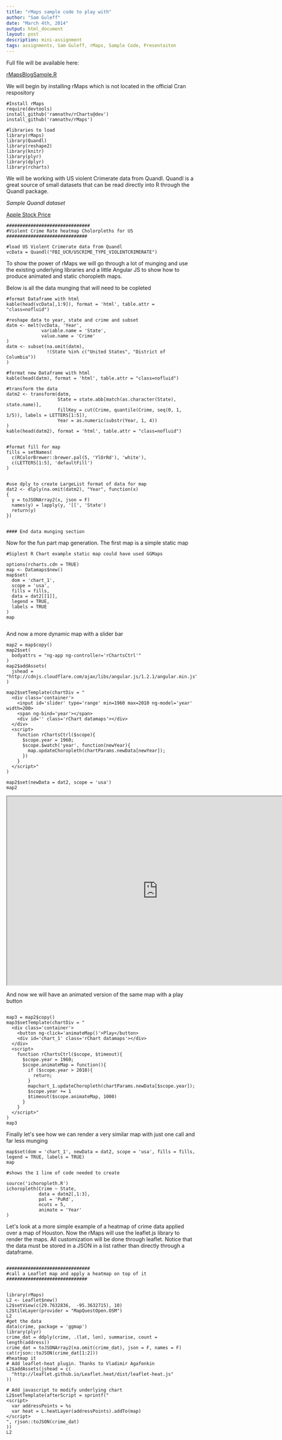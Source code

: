 ```yaml
---
title: "rMaps sample code to play with"
author: "Sam Guleff"
date: "March 4th, 2014"
output: html_document
layout: post
description: mini-assignment
tags: assignments, Sam Guleff, rMaps, Sample Code, Presentaiton
---
```


Full file will be available here:

[rMapsBlogSample.R](https://github.com/sguleff/edav/blob/gh-pages/_posts/sguleff/rCode/rMapsBlogSample.R)

We will begin by installing rMaps which is not located in the official Cran respository

```
#Install rMaps
require(devtools)
install_github('ramnathv/rCharts@dev')
install_github('ramnathv/rMaps')

#libraries to load
library(rMaps)
library(Quandl)
library(reshape2)
library(knitr)
library(plyr)
library(dplyr)
library(rcharts)

```

We will be working with US violent Crimerate data from Quandl.
Quandl is a great source of small datasets that can be read directly into R 
through the Quandl package.

*Sample Quandl dataset*

[Apple Stock Price](https://www.quandl.com/data/WIKI/AAPL-Apple-Inc-AAPL)

```
###############################
#Violent Crime Rate heatmap Cholorpleths for US
##############################

#load US Violent Crimerate data from Quandl
vcData = Quandl("FBI_UCR/USCRIME_TYPE_VIOLENTCRIMERATE")

```

To show the power of rMaps we will go through a lot of munging and use the existing
underlying libraries and a little Angular JS to show how to produce animated and static 
choropleth maps.

Below is all the data munging that will need to be copleted 

```
#format Dataframe with html
kable(head(vcData[,1:9]), format = 'html', table.attr = "class=nofluid")

#reshape data to year, state and crime and subset
datm <- melt(vcData, 'Year', 
             variable.name = 'State',
             value.name = 'Crime'
)
datm <- subset(na.omit(datm), 
               !(State %in% c("United States", "District of Columbia"))
)

#format new Dataframe with html
kable(head(datm), format = 'html', table.attr = "class=nofluid")

#transform the data
datm2 <- transform(datm,
                   State = state.abb[match(as.character(State), state.name)],
                   fillKey = cut(Crime, quantile(Crime, seq(0, 1, 1/5)), labels = LETTERS[1:5]),
                   Year = as.numeric(substr(Year, 1, 4))
)
kable(head(datm2), format = 'html', table.attr = "class=nofluid")


#format fill for map
fills = setNames(
  c(RColorBrewer::brewer.pal(5, 'YlOrRd'), 'white'),
  c(LETTERS[1:5], 'defaultFill')
)


#use dply to create LargeList format of data for map
dat2 <- dlply(na.omit(datm2), "Year", function(x)
{
  y = toJSONArray2(x, json = F)
  names(y) = lapply(y, '[[', 'State')
  return(y)
})


#### End data munging section
```

Now for the fun part map generation.  The first map is a simple static map

```
#Siplest R Chart example static map could have used GGMaps

options(rcharts.cdn = TRUE)
map <- Datamaps$new()
map$set(
  dom = 'chart_1',
  scope = 'usa',
  fills = fills,
  data = dat2[[1]],
  legend = TRUE,
  labels = TRUE
)
map


```

And now a more dynamic map with a slider bar

```
map2 = map$copy()
map2$set(
  bodyattrs = "ng-app ng-controller='rChartsCtrl'"
)
map2$addAssets(
  jshead = "http://cdnjs.cloudflare.com/ajax/libs/angular.js/1.2.1/angular.min.js"
)

map2$setTemplate(chartDiv = "
  <div class='container'>
    <input id='slider' type='range' min=1960 max=2010 ng-model='year' width=200>
    <span ng-bind='year'></span>
    <div id='' class='rChart datamaps'></div>  
  </div>
  <script>
    function rChartsCtrl($scope){
      $scope.year = 1960;
      $scope.$watch('year', function(newYear){
        map.updateChoropleth(chartParams.newData[newYear]);
      })
    }
  </script>"
)

map2$set(newData = dat2, scope = 'usa')
map2

```
<iframe chart_1="" height="500" width="800" id="iframe-" class="rChart datamaps " seamless="" scrolling="no" src="
http://rmaps.github.io/blog/posts/animated-choropleths/fig/animated_choro.html
"></iframe>

And now we will have an animated version of the same map with a play button

```

map3 = map2$copy()
map3$setTemplate(chartDiv = "
  <div class='container'>
    <button ng-click='animateMap()'>Play</button>
    <div id='chart_1' class='rChart datamaps'></div>  
  </div>
  <script>
    function rChartsCtrl($scope, $timeout){
      $scope.year = 1960;
      $scope.animateMap = function(){
        if ($scope.year > 2010){
          return;
        }
        mapchart_1.updateChoropleth(chartParams.newData[$scope.year]);
        $scope.year += 1
        $timeout($scope.animateMap, 1000)
      }
    }
  </script>"
)
map3

```

Finally let's see how we can render a very similar map with just one call and far less munging

```
map$set(dom = 'chart_1', newData = dat2, scope = 'usa', fills = fills, legend = TRUE, labels = TRUE)
map

#shows the 1 line of code needed to create 

source('ichoropleth.R')
ichoropleth(Crime ~ State,
            data = datm2[,1:3],
            pal = 'PuRd',
            ncuts = 5,
            animate = 'Year'
)

```

Let's look at a more simple example of a heatmap of crime data applied over a map 
of Houston.  Now the rMaps will use the leaflet.js library to render the maps.  All
customization will be done through leaflet. Notice that the data must be stored in
a JSON in a list rather than directly through a dataframe.

```

###############################
#call a Leaflet map and apply a heatmap on top of it
##############################


library(rMaps)
L2 <- Leaflet$new()
L2$setView(c(29.7632836,  -95.3632715), 10)
L2$tileLayer(provider = "MapQuestOpen.OSM")
L2
#get the data
data(crime, package = 'ggmap')
library(plyr)
crime_dat = ddply(crime, .(lat, lon), summarise, count = length(address))
crime_dat = toJSONArray2(na.omit(crime_dat), json = F, names = F)
cat(rjson::toJSON(crime_dat[1:2]))
#heatmap it
# Add leaflet-heat plugin. Thanks to Vladimir Agafonkin
L2$addAssets(jshead = c(
  "http://leaflet.github.io/Leaflet.heat/dist/leaflet-heat.js"
))

# Add javascript to modify underlying chart
L2$setTemplate(afterScript = sprintf("
<script>
  var addressPoints = %s
  var heat = L.heatLayer(addressPoints).addTo(map)           
</script>
", rjson::toJSON(crime_dat)
))
L2
```


